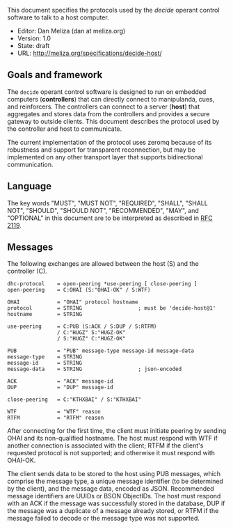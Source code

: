
This document specifies the protocols used by the *decide* operant control
software to talk to a host computer.

-   Editor: Dan Meliza (dan at meliza.org)
-   Version: 1.0
-   State:  draft
-   URL: <http://meliza.org/specifications/decide-host/>

## Goals and framework

The `decide` operant control software is designed to run on embedded computers (**controllers**) that can directly connect to manipulanda, cues, and reinforcers. The controllers can connect to a server (**host**) that aggregates and stores data from the controllers and provides a secure gateway to outside clients. This document describes the protocol used by the controller and host to communicate.

The current implementation of the protocol uses zeromq because of its robustness and support for transparent reconnection, but may be implemented on any other transport layer that supports bidirectional communication.

## Language

The key words "MUST", "MUST NOT", "REQUIRED", "SHALL", "SHALL NOT", "SHOULD",
"SHOULD NOT", "RECOMMENDED", "MAY", and "OPTIONAL" in this document are to be
interpreted as described in [RFC 2119](http://tools.ietf.org/html/rfc2119).

## Messages

The following exchanges are allowed between the host (S) and the controller (C).

```abnf
dhc-protocol    = open-peering *use-peering [ close-peering ]
open-peering    = C:OHAI (S:"OHAI-OK" / S:WTF)

OHAI            = "OHAI" protocol hostname
protocol        = STRING                  ; must be 'decide-host@1'
hostname        = STRING

use-peering     = C:PUB (S:ACK / S:DUP / S:RTFM)
                / C:"HUGZ" S:"HUGZ-OK"
                / S:"HUGZ" C:"HUGZ-OK"

PUB             = "PUB" message-type message-id message-data
message-type    = STRING
message-id      = STRING
message-data    = STRING                  ; json-encoded

ACK             = "ACK" message-id
DUP             = "DUP" message-id

close-peering   = C:"KTHXBAI" / S:"KTHXBAI"

WTF             = "WTF" reason
RTFM            = "RTFM" reason
```

After connecting for the first time, the client must initiate peering by sending OHAI and its non-qualified hostname. The host must respond with WTF if another connection is associated with the client; RTFM if the client's requested protocol is not supported; and otherwise it must respond with OHAI-OK.

The client sends data to be stored to the host using PUB messages, which comprise the message type, a unique message identifier (to be determined by the client), and the message data, encoded as JSON. Recommended message identifiers are UUIDs or BSON ObjectIDs. The host must respond with an ACK if the message was successfully stored in the database, DUP if the message was a duplicate of a message already stored, or RTFM if the message failed to decode or the message type was not supported.
